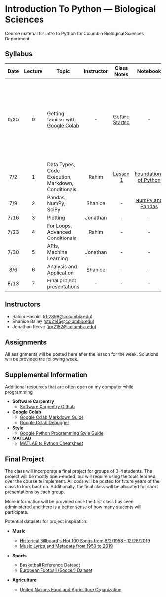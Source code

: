 # Introduction To Python — Biological Sciences
Course material for Intro to Python for Columbia Biological Sciences Department

## Syllabus

| Date | Lecture | Topic | Instructor | Class Notes | Notebook | Assignment | Solution | 
|:----:|:-------:| ----- | :--------: | :---------: | :------: |:---------: | :----: | 
| 6/25 | 0 | Getting familiar with [Google Colab](https://research.google.com/colaboratory/) | - | [Getting Started](https://www.youtube.com/watch?v=inN8seMm7UI) | - | Before the course, everyone should get familiar with Google Colab, which will be the primary way in which we write and run code | - |
| 7/2  | 1 | Data Types, Code Execution, Markdown, Conditionals | Rahim | [Lesson 1](https://github.com/rahim-hashim/Intro-Python-Biology/blob/main/Slides/Intro-Python_Lesson-1.pptx) | [Foundations of Python](https://github.com/rahim-hashim/Intro-Python-Biology/blob/main/Notebooks/Intro-Python_Lesson-1.ipynb) | [Assignment 1](https://github.com/rahim-hashim/Intro-Python-Biology/blob/main/Assignments/Intro-Python_Assignment-1.ipynb) | [Assignment 1 Solutions](https://github.com/rahim-hashim/Intro-Python-Biology/blob/main/Solutions/Intro-Python_Assignment-1_Answers.ipynb) |
| 7/9  | 2 | Pandas, NumPy, SciPy | Shanice | - | [NumPy and Pandas](https://github.com/rahim-hashim/Intro-Python-Biology/blob/main/Notebooks/Intro-Python_Lesson-2.ipynb) | [Assignment 2](https://github.com/rahim-hashim/Intro-Python-Biology/blob/main/Assignments/Intro-Python_Assignment-2.ipynb) | - |
| 7/16 | 3 | Plotting | Jonathan | - | - | - | - |
| 7/23 | 4 | For Loops, Advanced Conditionals | Rahim | - | - | - | - |
| 7/30 | 5 | APIs, Machine Learning | Jonathan | - | - | - | - |
| 8/6  | 6 | Analysis and Application | Shanice | - | - | - | - |
| 8/13 | 7 | Final project presentations | - | - | - | - | - |

## Instructors
* Rahim Hashim ([rh2898@columbia.edu](mailto:rh2898@columbia.edu?subject=[Intro-Python]))
* Shanice Bailey ([stb2145@columbia.edu](mailto:stb2145@columbia.edu?subject=[Intro-Python]))
* Jonathan Reeve ([jpr2152@columbia.edu](mailto:jpr2152@columbia.edu?subject=[Intro-Python]))

## Assignments

All assignments will be posted here after the lesson for the week. Solutions will be provided the following week.

## Supplemental Information

Additional resources that are often open on my computer while programming

* **Software Carpentry**
  * [Software Carpentry Github](http://swcarpentry.github.io/python-novice-gapminder/)
* **Google Colab**
  * [Google Colab Markdown Guide](https://colab.research.google.com/notebooks/markdown_guide.ipynb)
  * [Google Colab Debugger](https://pypi.org/project/ipdb/)
* **Style**
  * [Google Python Programming Style Guide](https://google.github.io/styleguide/pyguide.html)
* **MATLAB**
  * [MATLAB to Python Cheatsheet](https://cheatsheets.quantecon.org/)

## Final Project

The class will incorporate a final project for groups of 3-4 students. The project will be mostly open-ended, but will require using the tools learned over the course to implement. All code will be posted for future years of the class to look back on. Additionally, the final class will be allocated for short presentations by each group. 

More information will be provided once the first class has been administered and there is a better sense of how many students will participate.

Potential datasets for project inspiration:
* **Music**
  * [Historical Billboard's Hot 100 Songs from 8/2/1958 – 12/28/2019](https://data.world/kcmillersean/billboard-hot-100-1958-2017)
  * [Music Lyrics and Metadata from 1950 to 2019](https://data.mendeley.com/datasets/3t9vbwxgr5/2)

* **Sports**
  * [Basketball Reference Dataset](https://github.com/vishaalagartha/basketball_reference_scraper/blob/master/API.md)
  * [European Football (Soccer) Dataset](https://data.world/data-society/european-soccer-data)

* **Agriculture**
  * [United Nations Food and Agriculture Organization](http://www.fao.org/faostat/en/#data)
